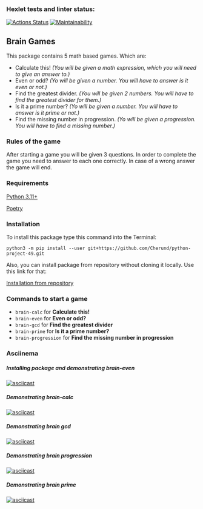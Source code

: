 ### Hexlet tests and linter status:
[![Actions Status](https://github.com/Cherund/python-project-49/actions/workflows/hexlet-check.yml/badge.svg)](https://github.com/Cherund/python-project-49/actions)
[![Maintainability](https://api.codeclimate.com/v1/badges/df95b9c570df11ee5a2e/maintainability)](https://codeclimate.com/github/Cherund/python-project-49/maintainability)

## Brain Games
This package contains 5 math based games. Which are:
- Calculate this! *(You will be given a math expression, which you will need to give an answer to.)*
- Even or odd? *(Yo will be given a number. You will have to answer is it even or not.)*
- Find the greatest divider. *(You will be given 2 numbers. You will have to find the greatest divider for them.)*
- Is it a prime number? *(Yo will be given a number. You will have to answer is it prime or not.)*
- Find the missing number in progression. *(Yo will be given a progression. You will have to find a missing number.)*

### Rules of the game
After starting a game you will be given 3 questions. 
In order to complete the game you need to answer to each one correctly. 
In case of a wrong answer the game will end. 

### Requirements
[Python 3.11+](https://www.python.org/downloads/)

[Poetry](https://python-poetry.org/docs/)

### Installation
To install this package type this command into the Terminal:

`python3 -m pip install --user git+https://github.com/Cherund/python-project-49.git`

Also, you can install package from repository without cloning it locally. Use this link for that:

[Installation from repository](https://github.com/Cherund/python-project-49)

### Commands to start a game
- `brain-calc` for **Calculate this!**
- `brain-even` for **Even or odd?**
- `brain-gcd` for **Find the greatest divider**
- `brain-prime` for **Is it a prime number?**
- `brain-progression` for **Find the missing number in progression**

### Asciinema
##### Installing package and demonstrating brain-even
[![asciicast](https://asciinema.org/a/UKhbQmgX2UBFfZr0QuDlE4Vw7)](https://asciinema.org/a/UKhbQmgX2UBFfZr0QuDlE4Vw7)
##### Demonstrating brain-calc
[![asciicast](https://asciinema.org/a/WHaIqQ8i5jymJWg5pKGPtvwxp)](https://asciinema.org/a/WHaIqQ8i5jymJWg5pKGPtvwxp)
##### Demonstrating brain gcd
[![asciicast](https://asciinema.org/a/3acn2Zd59iMXYT3jpusAUOCri)](https://asciinema.org/a/3acn2Zd59iMXYT3jpusAUOCri)
##### Demonstrating brain progression
[![asciicast](https://asciinema.org/a/IwH1pNCKLfLZOFRvgUdWwvI6M)](https://asciinema.org/a/IwH1pNCKLfLZOFRvgUdWwvI6M)
##### Demonstrating brain prime
[![asciicast](https://asciinema.org/a/TWwQzAnp5lks7tFru1LoHYjsg)](https://asciinema.org/a/TWwQzAnp5lks7tFru1LoHYjsg)
